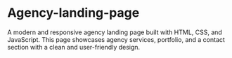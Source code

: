 # Agency-landing-page
 A modern and responsive agency landing page built with HTML, CSS, and JavaScript. This page showcases agency services, portfolio, and a contact section with a clean and user-friendly design.
